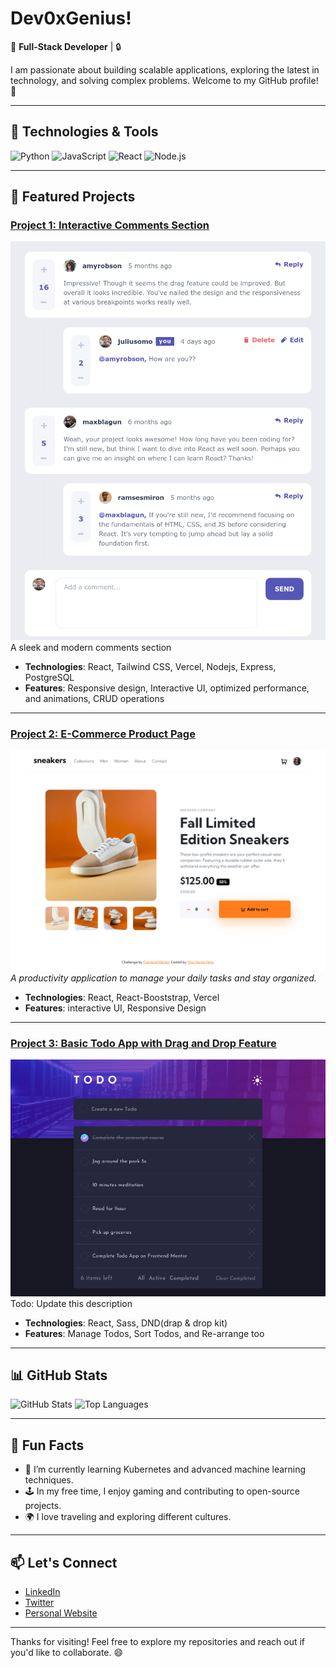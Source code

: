 # Dev0xGenius!

🚀 **Full-Stack Developer** | 🔒 

I am passionate about building scalable applications, exploring the latest in technology, and solving complex problems. Welcome to my GitHub profile! 🌟

---

## 🔧 Technologies & Tools
![Python](https://img.shields.io/badge/-Python-3776AB?style=flat&logo=python&logoColor=white)
![JavaScript](https://img.shields.io/badge/-JavaScript-F7DF1E?style=flat&logo=javascript&logoColor=black)
![React](https://img.shields.io/badge/-React-61DAFB?style=flat&logo=react&logoColor=black)
![Node.js](https://img.shields.io/badge/-Node.js-339933?style=flat&logo=node.js&logoColor=white)

---

## 🌟 Featured Projects

### [Project 1: Interactive Comments Section](https://interactive-comments-section-opal.vercel.app/)
![Screenshot](download.png)
A sleek and modern comments section

- **Technologies**: React, Tailwind CSS, Vercel, Nodejs, Express, PostgreSQL
- **Features**: Responsive design, Interactive UI, optimized performance, and animations, CRUD operations

---

### [Project 2: E-Commerce Product Page](https://ecommerce-product-page.vercel.app/)
![Screenshot](download2.png)
_A productivity application to manage your daily tasks and stay organized._

- **Technologies**: React, React-Booststrap, Vercel
- **Features**: interactive UI, Responsive Design

---

### [Project 3: Basic Todo App with Drag and Drop Feature](https://dev0xgenius-todo-app.vercel.app/)
![Screenshot](todoapp.png)
Todo: Update this description

- **Technologies**: React, Sass, DND(drap & drop kit)
- **Features**: Manage Todos, Sort Todos, and Re-arrange too

---

## 📊 GitHub Stats

![GitHub Stats](https://github-readme-stats.vercel.app/api?username=dev0xgenius&show_icons=true&theme=radical)
![Top Languages](https://github-readme-stats.vercel.app/api/top-langs/?username=dev0xgenius&layout=compact&theme=radical)

---

## 🎯 Fun Facts
- 🌱 I’m currently learning Kubernetes and advanced machine learning techniques.
- 🕹️ In my free time, I enjoy gaming and contributing to open-source projects.
- 🌍 I love traveling and exploring different cultures.

---

## 📫 Let's Connect
- [LinkedIn](https://linkedin.com/in/dev0xgenius)
- [Twitter](https://twitter.com/dev0xgenius)
- [Personal Website](https://dev0xgenius.com)

---

Thanks for visiting! Feel free to explore my repositories and reach out if you'd like to collaborate. 😄
